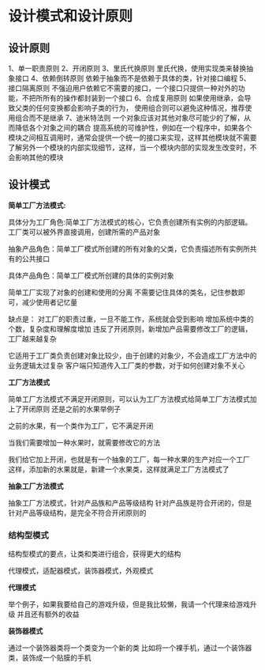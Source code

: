 # 设计模式和设计原则

## 设计原则

1、单一职责原则
2、开闭原则
3、里氏代换原则
里氏代换，使用实现类来替换抽象接口
4、依赖倒转原则
依赖于抽象而不是依赖于具体的类，针对接口编程
5、接口隔离原则
不强迫用户依赖它不需要的接口，一个接口只提供一种对外的功能，不把所所有的操作都封装到一个接口
6、合成复用原则
如果使用继承，会导致父类的任何变换都会影响子类的行为，
使用组合则可以避免这种情况，推荐使用组合而不是继承
7、迪米特法则
一个对象应该对其他对象尽可能少的了解，从而降低各个对象之间的耦合
提高系统的可维护性，例如在一个程序中，如果各个模块之间相互调用时，通常会提供一个统一的接口来实现，这样其他模块就不需要了解另外一个模块的内部实现细节，这样，当一个模块内部的实现发生改变时，不会影响其他的模块

## 设计模式

**简单工厂方法模式:**

具体分为工厂角色:简单工厂方法模式的核心，它负责创建所有实例的内部逻辑。
工厂类可以被外界直接调用，创建所需的产品对象

抽象产品角色：简单工厂模式所创建的所有对象的父类，它负责描述所有实例所共有的公共接口

具体产品角色：简单工厂模式所创建的具体的实例对象

简单工厂实现了对象的创建和使用的分离
不需要记住具体的类名，记住参数即可，减少使用者记忆量

缺点是：
对工厂的职责过重，一旦不能工作，系统就会受到影响
增加系统中类的个数，复杂度和理解度增加
违反了开闭原则，新增加产品需要修改工厂的逻辑，工厂越来越复杂

它适用于工厂类负责创建对象比较少，由于创建的对象少，不会造成工厂方法中的业务逻辑太过复杂
客户端只知道传入工厂类的参数，对于如何创建对象不关心

**工厂方法模式**

简单工厂方法模式不满足开闭原则，可以认为工厂方法模式给简单工厂方法模式加上了开闭原则
还是之前的水果举例子

之前的水果，有一个类作为工厂，它不满足开闭

当我们需要增加一种水果时，就需要修改它的方法

我们给它加上开闭，也就是有一个抽象的工厂，每一种水果的生产对应一个工厂
这样，添加新的水果就是，新建一个水果类，这样就满足工厂方法模式了

**抽象工厂方法模式**

抽象工厂方法模式，针对产品族和产品等级结构
针对产品族是符合开闭的，但是针对产品等级结构，是完全不符合开闭原则的

### 结构型模式

结构型模式的要点，让类和类进行组合，获得更大的结构

代理模式，适配器模式，装饰器模式，外观模式


**代理模式**

举个例子，如果我要给自己的游戏升级，但是我比较懒，我请一个代理来给游戏升级
并且还有额外的收益

**装饰器模式**

通过一个装饰器类将一个类变为一个新的类
比如将一个裸手机，通过一个装饰器类，装饰成一个贴膜的手机